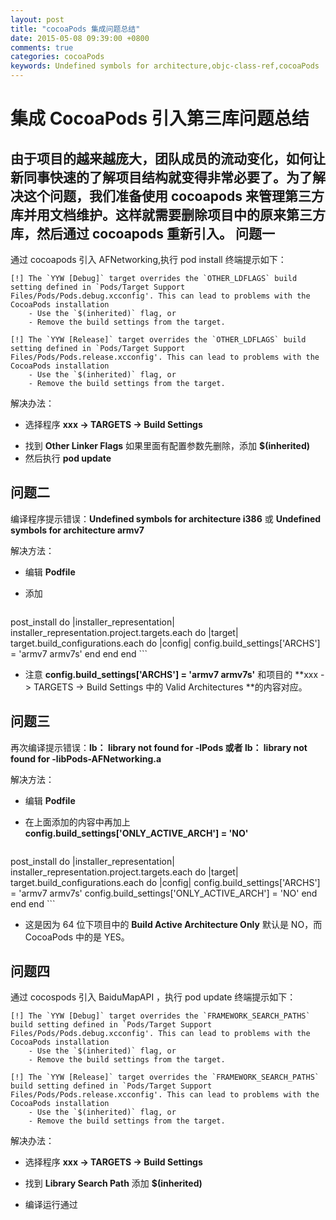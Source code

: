 ```yaml
---
layout: post
title: "cocoaPods 集成问题总结"
date: 2015-05-08 09:39:00 +0800
comments: true
categories: cocoaPods
keywords: Undefined symbols for architecture,objc-class-ref,cocoaPods
---
```

集成 CocoaPods 引入第三库问题总结
===
由于项目的越来越庞大，团队成员的流动变化，如何让新同事快速的了解项目结构就变得非常必要了。为了解决这个问题，我们准备使用 cocoapods 来管理第三方库并用文档维护。这样就需要删除项目中的原来第三方库，然后通过 cocoapods 重新引入。
问题一
---
通过 cocoapods 引入 AFNetworking,执行 pod install 终端提示如下：

```
[!] The `YYW [Debug]` target overrides the `OTHER_LDFLAGS` build setting defined in `Pods/Target Support Files/Pods/Pods.debug.xcconfig'. This can lead to problems with the CocoaPods installation
    - Use the `$(inherited)` flag, or
    - Remove the build settings from the target.

[!] The `YYW [Release]` target overrides the `OTHER_LDFLAGS` build setting defined in `Pods/Target Support Files/Pods/Pods.release.xcconfig'. This can lead to problems with the CocoaPods installation
    - Use the `$(inherited)` flag, or
    - Remove the build settings from the target.
```
解决办法： 

* 选择程序 **xxx -> TARGETS -> Build Settings** 
+ 找到 **Other Linker Flags** 如果里面有配置参数先删除，添加 **$(inherited)**
+ 然后执行 **pod update**

问题二
---
编译程序提示错误：**Undefined symbols for architecture i386** 或 **Undefined symbols for architecture armv7**

解决方法：

* 编辑 **Podfile**
* 添加

	```
post_install do |installer_representation|
    installer_representation.project.targets.each do |target|
        target.build_configurations.each do |config|
            config.build_settings['ARCHS'] = 'armv7 armv7s'
        end
    end
end
	```
- 注意 **config.build_settings['ARCHS'] = 'armv7 armv7s'** 和项目的 **xxx -> TARGETS -> Build Settings 中的 Valid Architectures **的内容对应。

问题三
---
再次编译提示错误：**lb： library not found for -lPods 或者 lb： library not found for -libPods-AFNetworking.a** 

解决方法：

* 编辑 **Podfile**
* 在上面添加的内容中再加上 **config.build_settings['ONLY_ACTIVE_ARCH'] = 'NO'**

	```
post_install do |installer_representation|
    installer_representation.project.targets.each do |target|
        target.build_configurations.each do |config|
            config.build_settings['ARCHS'] = 'armv7 armv7s'
            config.build_settings['ONLY_ACTIVE_ARCH'] = 'NO'
        end
    end
end
	```
* 这是因为 64 位下项目中的 **Build Active Architecture Only** 默认是 NO，而 CocoaPods 中的是 YES。

问题四
---
通过 cocospods 引入 BaiduMapAPI ，执行 pod update 终端提示如下：

```
[!] The `YYW [Debug]` target overrides the `FRAMEWORK_SEARCH_PATHS` build setting defined in `Pods/Target Support Files/Pods/Pods.debug.xcconfig'. This can lead to problems with the CocoaPods installation
    - Use the `$(inherited)` flag, or
    - Remove the build settings from the target.

[!] The `YYW [Release]` target overrides the `FRAMEWORK_SEARCH_PATHS` build setting defined in `Pods/Target Support Files/Pods/Pods.release.xcconfig'. This can lead to problems with the CocoaPods installation
    - Use the `$(inherited)` flag, or
    - Remove the build settings from the target.
```
解决办法： 

* 选择程序 **xxx -> TARGETS -> Build Settings** 
+ 找到 **Library Search Path** 添加 **$(inherited)**
* 编译运行通过